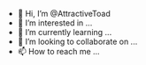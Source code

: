 - 👋 Hi, I’m @AttractiveToad
- 👀 I’m interested in ...
- 🌱 I’m currently learning ...
- 💞️ I’m looking to collaborate on ...
- 📫 How to reach me ...

<!---
AttractiveToad/AttractiveToad is a ✨ special ✨ repository because its `README.md` (this file) appears on your GitHub profile.
You can click the Preview link to take a look at your changes.
--->
